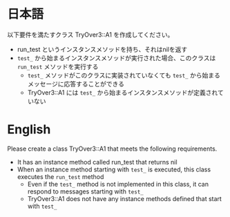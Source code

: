 # 日本語

以下要件を満たすクラス TryOver3::A1 を作成してください。

- run_test というインスタンスメソッドを持ち、それはnilを返す
- `test_` から始まるインスタンスメソッドが実行された場合、このクラスは `run_test` メソッドを実行する
  - `test_` メソッドがこのクラスに実装されていなくても `test_` から始まるメッセージに応答することができる
  - TryOver3::A1 には `test_` から始まるインスタンスメソッドが定義されていない

# English

Please create a class TryOver3::A1 that meets the following requirements.
- It has an instance method called run_test that returns nil
- When an instance method starting with `test_` is executed, this class executes the `run_test` method
  - Even if the `test_` method is not implemented in this class, it can respond to messages starting with `test_`
  - TryOver3::A1 does not have any instance methods defined that start with `test_`
